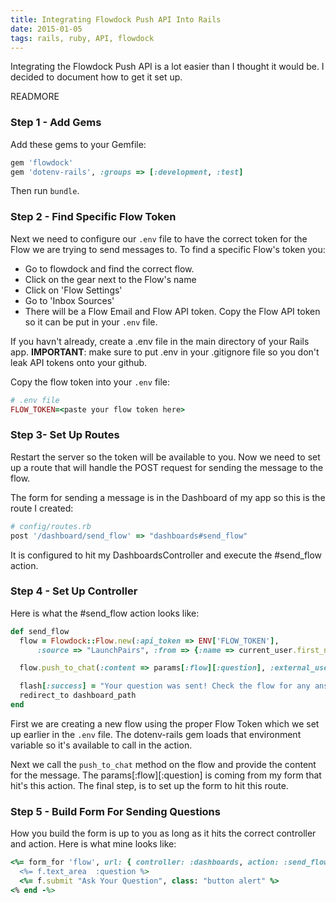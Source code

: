 ```yaml
---
title: Integrating Flowdock Push API Into Rails
date: 2015-01-05 
tags: rails, ruby, API, flowdock
---
```


Integrating the Flowdock Push API is a lot easier than I thought it would be.  I decided to document how to get it set up.

READMORE

### Step 1 - Add Gems

Add these gems to your Gemfile:   

```ruby  
gem 'flowdock'  
gem 'dotenv-rails', :groups => [:development, :test]
```  

Then run `bundle`.  

### Step 2 - Find Specific Flow Token 

Next we need to configure our `.env` file to have the correct token for the Flow we are trying to send messages to.  To find a specific Flow's token you:

*  Go to flowdock and find the correct flow.
*  Click on the gear next to the Flow's name
*  Click on 'Flow Settings'
*  Go to 'Inbox Sources'
*  There will be a Flow Email and Flow API token.  Copy the Flow API token so it can be put in your ``.env`` file.

If you havn't already, create a .env file in the main directory of your Rails app.  **IMPORTANT**: make sure to put .env in your .gitignore file so you don't leak API tokens onto your github.

Copy the flow token into your `.env` file:  

```ruby  
# .env file
FLOW_TOKEN=<paste your flow token here>
```

### Step 3- Set Up Routes
Restart the server so the token will be available to you.  Now we need to set up a route that will handle the POST request for sending the message to the flow.  

The form for sending a message is in the Dashboard of my app so this is the route I created:  

```ruby  
# config/routes.rb
post '/dashboard/send_flow' => "dashboards#send_flow"
```

It is configured to hit my DashboardsController and execute the #send_flow action.

### Step 4 - Set Up Controller

Here is what the #send_flow action looks like:

```ruby
def send_flow
  flow = Flowdock::Flow.new(:api_token => ENV['FLOW_TOKEN'],
      :source => "LaunchPairs", :from => {:name => current_user.first_name, :address => current_user.email})

  flow.push_to_chat(:content => params[:flow][:question], :external_user_name => current_user.first_name.gsub!(/\s/, ""))

  flash[:success] = "Your question was sent! Check the flow for any answers"
  redirect_to dashboard_path
end 
```
First we are creating a new flow using the proper Flow Token which we set up earlier in the ``.env`` file. The dotenv-rails gem loads that environment variable so it's available to call in the action.  

Next we call the ``push_to_chat`` method on the flow and provide the content for the message.  The params[:flow][:question] is coming from my form that hit's this action.  The final step, is to set up the form to hit this route.

### Step 5 - Build Form For Sending Questions

How you build the form is up to you as long as it hits the correct controller and action.  Here is what mine looks like:  

```ruby  
<%= form_for 'flow', url: { controller: :dashboards, action: :send_flow } do |f|  %>
  <%= f.text_area  :question %>
  <%= f.submit "Ask Your Question", class: "button alert" %>
<% end -%>
```




